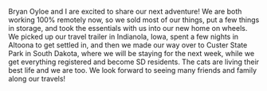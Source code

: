 Bryan Oyloe and I are excited to share our next adventure! We are both working 100% remotely now, so we sold most of our things, put a few things in storage, and took the essentials with us into our new home on wheels. We picked up our travel trailer in Indianola, Iowa, spent a few nights in Altoona to get settled in, and then we made our way over to Custer State Park in South Dakota, where we will be staying for the next week, while we get everything registered and become SD residents. The cats are living their best life and we are too. We look forward to seeing many friends and family along our travels!